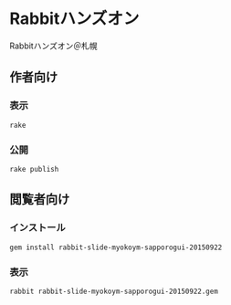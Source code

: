 # Rabbitハンズオン

Rabbitハンズオン＠札幌

## 作者向け

### 表示

    rake

### 公開

    rake publish

## 閲覧者向け

### インストール

    gem install rabbit-slide-myokoym-sapporogui-20150922

### 表示

    rabbit rabbit-slide-myokoym-sapporogui-20150922.gem

